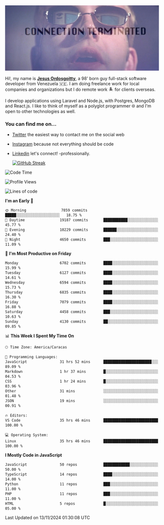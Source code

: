 ![hackers movie reference](./disconnected.jpg)

Hi!, my name is [**Jesus Ordosgoitty**](https://jodaz.dev), a 98' born guy full-stack software developer from Venezuela 🇻🇪. I am doing freelance work for local companies and organizations but I do remote work 🏝️ for clients overseas. 

I develop applications using Laravel and Node.js, with Postgres, MongoDB and React.js. I like to think of myself as a polyglot programmer 🌐 and I'm open to other technologies as well.

### You can find me on...

- [Twitter](https://twitter.com/jodaz_) the easiest way to contact me on the social web
- [Instagram](https://instagram.com/jodaz_) because not everything should be code
- [Linkedin](https://linkedin.com/in/jodaz) let's connect! -professionally.


    [![GitHub Streak](https://streak-stats.demolab.com?user=jodaz&theme=tokyonight)](https://git.io/streak-stats)

<!--START_SECTION:waka-->
![Code Time](http://img.shields.io/badge/Code%20Time-7%2C496%20hrs%2037%20mins-blue)

![Profile Views](http://img.shields.io/badge/Profile%20Views-28-blue)

![Lines of code](https://img.shields.io/badge/From%20Hello%20World%20I%27ve%20Written-82.0%20million%20lines%20of%20code-blue)

**I'm an Early 🐤** 

```text
🌞 Morning                7859 commits        █████░░░░░░░░░░░░░░░░░░░░   18.75 % 
🌆 Daytime                19187 commits       ███████████░░░░░░░░░░░░░░   45.77 % 
🌃 Evening                10229 commits       ██████░░░░░░░░░░░░░░░░░░░   24.40 % 
🌙 Night                  4650 commits        ███░░░░░░░░░░░░░░░░░░░░░░   11.09 % 
```
📅 **I'm Most Productive on Friday** 

```text
Monday                   6702 commits        ████░░░░░░░░░░░░░░░░░░░░░   15.99 % 
Tuesday                  6127 commits        ████░░░░░░░░░░░░░░░░░░░░░   14.61 % 
Wednesday                6594 commits        ████░░░░░░░░░░░░░░░░░░░░░   15.73 % 
Thursday                 6835 commits        ████░░░░░░░░░░░░░░░░░░░░░   16.30 % 
Friday                   7079 commits        ████░░░░░░░░░░░░░░░░░░░░░   16.88 % 
Saturday                 4458 commits        ███░░░░░░░░░░░░░░░░░░░░░░   10.63 % 
Sunday                   4130 commits        ██░░░░░░░░░░░░░░░░░░░░░░░   09.85 % 
```


📊 **This Week I Spent My Time On** 

```text
🕑︎ Time Zone: America/Caracas

💬 Programming Languages: 
JavaScript               31 hrs 52 mins      ██████████████████████░░░   89.09 % 
Markdown                 1 hr 37 mins        █░░░░░░░░░░░░░░░░░░░░░░░░   04.53 % 
CSS                      1 hr 24 mins        █░░░░░░░░░░░░░░░░░░░░░░░░   03.96 % 
Other                    31 mins             ░░░░░░░░░░░░░░░░░░░░░░░░░   01.48 % 
JSON                     19 mins             ░░░░░░░░░░░░░░░░░░░░░░░░░   00.91 % 

🔥 Editors: 
VS Code                  35 hrs 46 mins      █████████████████████████   100.00 % 

💻 Operating System: 
Linux                    35 hrs 46 mins      █████████████████████████   100.00 % 
```

**I Mostly Code in JavaScript** 

```text
JavaScript               50 repos            ████████████░░░░░░░░░░░░░   50.00 % 
TypeScript               14 repos            ████░░░░░░░░░░░░░░░░░░░░░   14.00 % 
Python                   11 repos            ███░░░░░░░░░░░░░░░░░░░░░░   11.00 % 
PHP                      11 repos            ███░░░░░░░░░░░░░░░░░░░░░░   11.00 % 
HTML                     5 repos             █░░░░░░░░░░░░░░░░░░░░░░░░   05.00 % 
```




 Last Updated on 13/11/2024 01:30:08 UTC
<!--END_SECTION:waka-->
